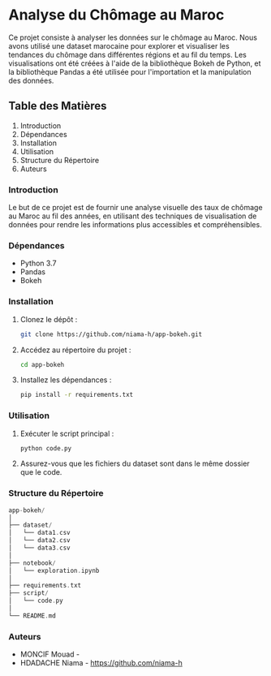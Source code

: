# Analyse du Chômage au Maroc
Ce projet consiste à analyser les données sur le chômage au Maroc. Nous avons utilisé une dataset marocaine pour explorer et visualiser les tendances du chômage dans différentes régions et au fil du temps. Les visualisations ont été créées à l'aide de la bibliothèque Bokeh de Python, et la bibliothèque Pandas a été utilisée pour l'importation et la manipulation des données.
## Table des Matières
1. Introduction
2. Dépendances
3. Installation
4. Utilisation
5. Structure du Répertoire
6. Auteurs
### Introduction
Le but de ce projet est de fournir une analyse visuelle des taux de chômage au Maroc au fil des années, en utilisant des techniques de visualisation de données pour rendre les informations plus accessibles et compréhensibles.
### Dépendances
+ Python 3.7
+ Pandas
+ Bokeh
### Installation
1. Clonez le dépôt :
   ```bash
   git clone https://github.com/niama-h/app-bokeh.git
2. Accédez au répertoire du projet :
   ```bash
   cd app-bokeh
3. Installez les dépendances :
   ```bash
   pip install -r requirements.txt
### Utilisation
1. Exécuter le script principal :
   ```bash
   python code.py
2. Assurez-vous que les fichiers du dataset sont dans le même dossier que le code.
### Structure du Répertoire
```kotlin
app-bokeh/
│
├── dataset/
│   └── data1.csv
│   └── data2.csv
│   └── data3.csv
│
├── notebook/
│   └── exploration.ipynb
│
├── requirements.txt
├── script/
│   └── code.py
│
└── README.md
```
### Auteurs
* MONCIF Mouad - 
* HDADACHE Niama - https://github.com/niama-h






   



